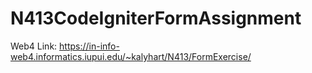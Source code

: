 # N413CodeIgniterFormAssignment

Web4 Link: https://in-info-web4.informatics.iupui.edu/~kalyhart/N413/FormExercise/
